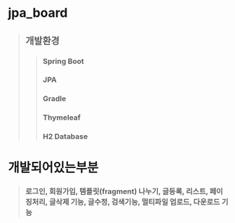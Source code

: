 # jpa_board
> ## 개발환경
>> ### Spring Boot
>> ### JPA
>> ### Gradle
>> ### Thymeleaf
>> ### H2 Database
# 개발되어있는부분
> ### 로그인, 회원가입, 템플릿(fragment) 나누기, 글등록, 리스트, 페이징처리, 글삭제 기능, 글수정, 검색기능, 멀티파일 업로드, 다운로드 기능

